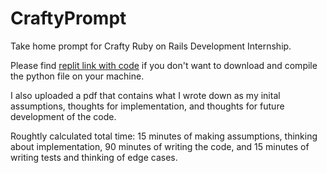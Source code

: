 # CraftyPrompt
Take home prompt for Crafty Ruby on Rails Development Internship.

Please find [replit link with code](https://replit.com/@DanielVandersan/CraftyPrompt "Replit link") if you don't want to download and compile the python file on your machine.

I also uploaded a pdf that contains what I wrote down as my inital assumptions, thoughts for implementation, and thoughts for future development of the code.

Roughtly calculated total time: 15 minutes of making assumptions, thinking about implementation, 90 minutes of writing the code, and 15 minutes of writing tests and thinking of edge cases.
